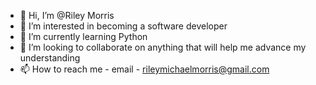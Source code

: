 - 👋 Hi, I’m @Riley Morris
- 👀 I’m interested in becoming a software developer
- 🌱 I’m currently learning Python
- 💞️ I’m looking to collaborate on anything that will help me advance my understanding
- 📫 How to reach me - email - rileymichaelmorris@gmail.com
